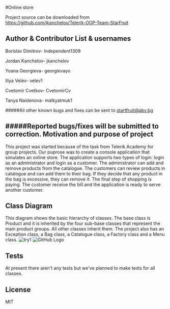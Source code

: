 #Online store


Project source can be downloaded from
https://github.com/jkanchelov/Telerik-OOP-Team-StarFruit

**Author & Contributor List & usernames**
-------------
Borislav Dimitrov- Independent1309

Jordan Kanchelov- jkanchelov

Yoana Georgieva- georgievayo

Iliya Velev- velev1

Cvetomir Cvetkov- CvetomirCv

Tanya Naidenova- malkyatmuk1

#####All other known bugs and fixes can be sent to startfruit@abv.bg

#####Reported bugs/fixes will be submitted to correction.
**Motivation and purpose of project**
---------------
This project was started because of the task from Telerik Academy for group projects. Our puprose was to create a console application that simulates an online store. 
The application supports two types of login: login as an administrator and login as a customer. The administrator can add and remove products from the catalogue. 
The customers can review products in catalogue and can add them to their bag. If they decide that any product in the bag is excessive, they can remove it. 
The final step of shopping is paying. The customer receive the bill and the application is ready to serve another customer.

**Class Diagram**
------------
This diagram shows the basic hierarchy of classes. The base class is Product and it is inherited by the four sub-base classes that represent the main product groups. All other classes inherit them. The project also has an Exception class, a Bag class, a Catalogue class, a Factory class and a Menu class.
![try1](https://cloud.githubusercontent.com/assets/25110077/21980185/dfe9cab2-dbea-11e6-9a9e-ff1c61cff5ad.png)
![GitHub Logo](/imge/Product_classDiagram.jpg)

**Tests**
-----------
At present there aren't any tests but we've planned to make tests for all classes.

**License**
------------
MIT

